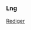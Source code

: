 ### Lng

[Rediger](https://github.com/FMDatahub/DataDictionary/tree/main/Properties/Administratively/Lng)
